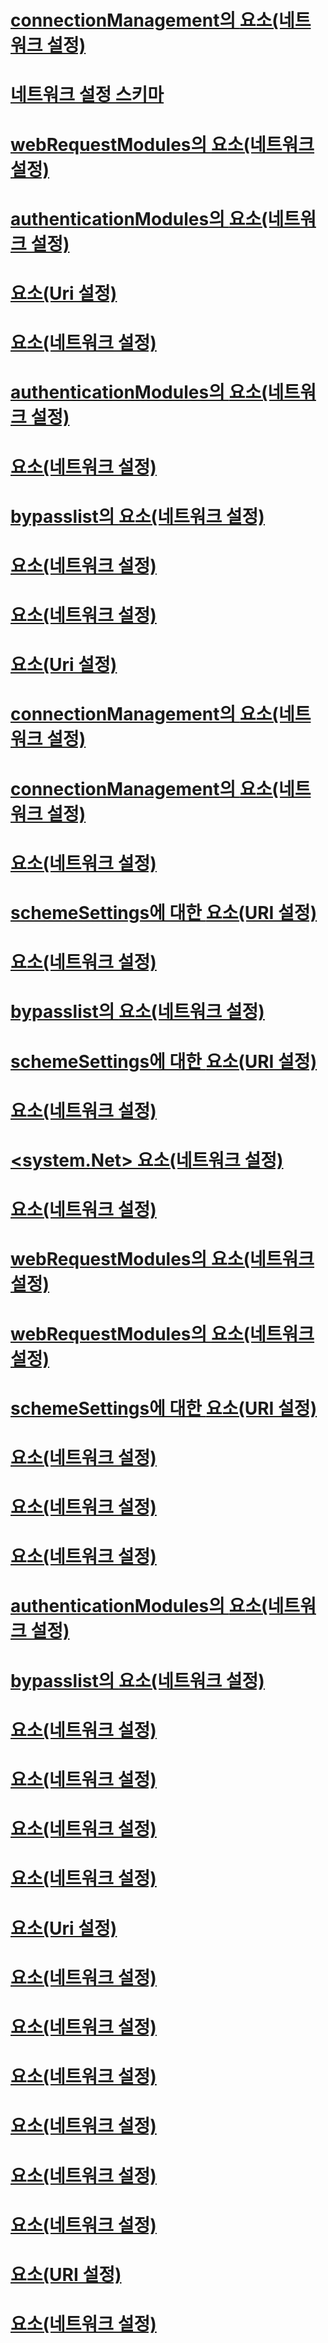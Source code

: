 # [connectionManagement의 <clear> 요소(네트워크 설정)](clear-element-for-connectionmanagement-network-settings.md)
# [네트워크 설정 스키마](index.md)
# [webRequestModules의 <remove> 요소(네트워크 설정)](remove-element-for-webrequestmodules-network-settings.md)
# [authenticationModules의 <clear> 요소(네트워크 설정)](clear-element-for-authenticationmodules-network-settings.md)
# [<Uri> 요소(Uri 설정)](uri-element-uri-settings.md)
# [<connectionManagement> 요소(네트워크 설정)](connectionmanagement-element-network-settings.md)
# [authenticationModules의 <remove> 요소(네트워크 설정)](remove-element-for-authenticationmodules-network-settings.md)
# [<webProxyScript> 요소(네트워크 설정)](webproxyscript-element-network-settings.md)
# [bypasslist의 <add> 요소(네트워크 설정)](add-element-for-bypasslist-network-settings.md)
# [<defaultProxy> 요소(네트워크 설정)](defaultproxy-element-network-settings.md)
# [<requestCaching> 요소(네트워크 설정)](requestcaching-element-network-settings.md)
# [<iriParsing> 요소(Uri 설정)](iriparsing-element-uri-settings.md)
# [connectionManagement의 <remove> 요소(네트워크 설정)](remove-element-for-connectionmanagement-network-settings.md)
# [connectionManagement의 <add> 요소(네트워크 설정)](add-element-for-connectionmanagement-network-settings.md)
# [<servicePointManager> 요소(네트워크 설정)](servicepointmanager-element-network-settings.md)
# [schemeSettings에 대한 <clear> 요소(URI 설정)](clear-element-for-schemesettings-uri-settings.md)
# [<httpListener> 요소(네트워크 설정)](httplistener-element-network-settings.md)
# [bypasslist의 <remove> 요소(네트워크 설정)](remove-element-for-bypasslist-network-settings.md)
# [schemeSettings에 대한 <add> 요소(URI 설정)](add-element-for-schemesettings-uri-settings.md)
# [<mailSettings> 요소(네트워크 설정)](mailsettings-element-network-settings.md)
# [<system.Net> 요소(네트워크 설정)](system-net-element-network-settings.md)
# [<httpWebRequest> 요소(네트워크 설정)](httpwebrequest-element-network-settings.md)
# [webRequestModules의 <clear> 요소(네트워크 설정)](clear-element-for-webrequestmodules-network-settings.md)
# [webRequestModules의 <add> 요소(네트워크 설정)](add-element-for-webrequestmodules-network-settings.md)
# [schemeSettings에 대한 <remove> 요소(URI 설정)](remove-element-for-schemesettings-uri-settings.md)
# [<performanceCounter> 요소(네트워크 설정)](performancecounter-element-network-settings.md)
# [<proxy> 요소(네트워크 설정)](proxy-element-network-settings.md)
# [<socket> 요소(네트워크 설정)](socket-element-network-settings.md)
# [authenticationModules의 <add> 요소(네트워크 설정)](add-element-for-authenticationmodules-network-settings.md)
# [bypasslist의 <clear> 요소(네트워크 설정)](clear-element-for-bypasslist-network-settings.md)
# [<network> 요소(네트워크 설정)](network-element-network-settings.md)
# [<defaultHttpCachePolicy> 요소(네트워크 설정)](defaulthttpcachepolicy-element-network-settings.md)
# [<smtp> 요소(네트워크 설정)](smtp-element-network-settings.md)
# [<settings> 요소(네트워크 설정)](settings-element-network-settings.md)
# [<idn> 요소(Uri 설정)](idn-element-uri-settings.md)
# [<webRequestModules> 요소(네트워크 설정)](webrequestmodules-element-network-settings.md)
# [<bypasslist> 요소(네트워크 설정)](bypasslist-element-network-settings.md)
# [<authenticationModules> 요소(네트워크 설정)](authenticationmodules-element-network-settings.md)
# [<ipv6> 요소(네트워크 설정)](ipv6-element-network-settings.md)
# [<module> 요소(네트워크 설정)](module-element-network-settings.md)
# [<defaultFtpCachePolicy> 요소(네트워크 설정)](defaultftpcachepolicy-element-network-settings.md)
# [<schemeSettings> 요소(URI 설정)](schemesettings-element-uri-settings.md)
# [<specifiedPickupDirectory> 요소(네트워크 설정)](specifiedpickupdirectory-element-network-settings.md)
